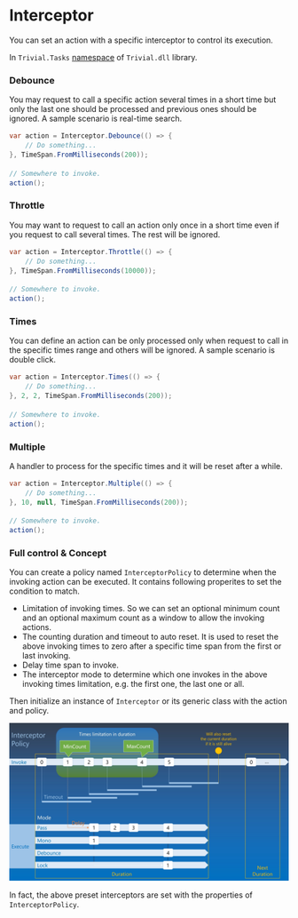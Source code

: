 # Interceptor

You can set an action with a specific interceptor to control its execution.

In `Trivial.Tasks` [namespace](../) of `Trivial.dll` library.

### Debounce

You may request to call a specific action several times in a short time but only the last one should be processed and previous ones should be ignored.
A sample scenario is real-time search.

```csharp
var action = Interceptor.Debounce(() => {
    // Do something...
}, TimeSpan.FromMilliseconds(200));

// Somewhere to invoke.
action();
```

### Throttle

You may want to request to call an action only once in a short time even if you request to call several times. The rest will be ignored.

```csharp
var action = Interceptor.Throttle(() => {
    // Do something...
}, TimeSpan.FromMilliseconds(10000));

// Somewhere to invoke.
action();
```

### Times

You can define an action can be only processed only when request to call in the specific times range and others will be ignored.
A sample scenario is double click.

```csharp
var action = Interceptor.Times(() => {
    // Do something...
}, 2, 2, TimeSpan.FromMilliseconds(200));

// Somewhere to invoke.
action();
```

### Multiple

A handler to process for the specific times and it will be reset after a while.

```csharp
var action = Interceptor.Multiple(() => {
    // Do something...
}, 10, null, TimeSpan.FromMilliseconds(200));

// Somewhere to invoke.
action();
```

### Full control & Concept

You can create a policy named `InterceptorPolicy` to determine when the invoking action can be executed.
It contains following properites to set the condition to match.

- Limitation of invoking times. So we can set an optional minimum count and an optional maximum count as a window to allow the invoking actions.
- The counting duration and timeout to auto reset. It is used to reset the above invoking times to zero after a specific time span from the first or last invoking.
- Delay time span to invoke.
- The interceptor mode to determine which one invokes in the above invoking times limitation, e.g. the first one, the last one or all.

Then initialize an instance of `Interceptor` or its generic class with the action and policy.

![Interceptor Policy](./policy.jpg)

In fact, the above preset interceptors are set with the properties of `InterceptorPolicy`.
